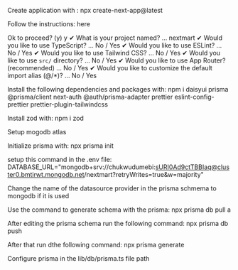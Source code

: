 Create application with : npx create-next-app@latest

Follow the instructions: here

Ok to proceed? (y) y
✔ What is your project named? … nextmart
✔ Would you like to use TypeScript? … No / Yes
✔ Would you like to use ESLint? … No / Yes
✔ Would you like to use Tailwind CSS? … No / Yes
✔ Would you like to use `src/` directory? … No / Yes
✔ Would you like to use App Router? (recommended) … No / Yes
✔ Would you like to customize the default import alias (@/*)? … No / Yes

Install the following dependencies and packages with: npm i daisyui prisma @prisma/client next-auth @auth/prisma-adapter prettier eslint-config-prettier prettier-plugin-tailwindcss

Install zod with: npm i zod  

Setup mogodb atlas

Initialize prisma with: npx prisma init

setup this command in the .env file: DATABASE_URL="mongodb+srv://chukwudumebi:sURI0Ad9ctTBBIaq@cluster0.bmtirwt.mongodb.net/nextmart?retryWrites=true&w=majority"

Change the name of the datasource provider in the prisma schmema to mongodb if it is used

Use the command to generate schema with the prisma: npx prisma db pull a

After editing the prisma schema run the following command: npx prisma db push

After  that run dthe following command: npx prisma generate

Configure prisma in the lib/db/prisma.ts file path   